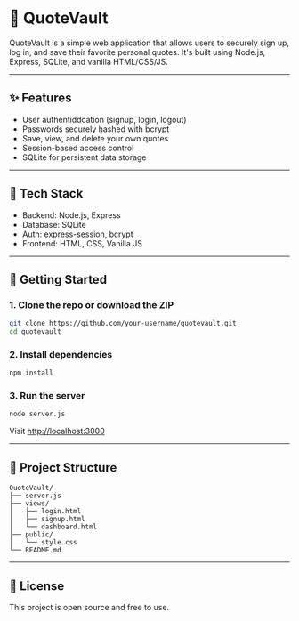# 📓 QuoteVault

QuoteVault is a simple web application that allows users to securely sign up, log in, and save their favorite personal quotes. It's built using Node.js, Express, SQLite, and vanilla HTML/CSS/JS.

---

## ✨ Features

- User authentiddcation (signup, login, logout)
- Passwords securely hashed with bcrypt
- Save, view, and delete your own quotes
- Session-based access control
- SQLite for persistent data storage

---

## 🧰 Tech Stack

- Backend: Node.js, Express
- Database: SQLite
- Auth: express-session, bcrypt
- Frontend: HTML, CSS, Vanilla JS

---

## 🚀 Getting Started

### 1. Clone the repo or download the ZIP

```bash
git clone https://github.com/your-username/quotevault.git
cd quotevault
```

### 2. Install dependencies

```bash
npm install
```

### 3. Run the server

```bash
node server.js
```

Visit [http://localhost:3000](http://localhost:3000)

---

## 📁 Project Structure

```
QuoteVault/
├── server.js
├── views/
│   ├── login.html
│   ├── signup.html
│   └── dashboard.html
├── public/
│   └── style.css
└── README.md
```

---

## 📜 License

This project is open source and free to use.
